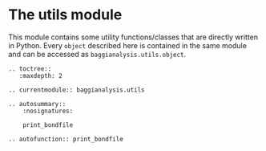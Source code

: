 # The utils module

This module contains some utility functions/classes that are directly written in Python. Every `object` described here is contained in the same module and can be accessed as `baggianalysis.utils.object`.

```eval_rst
.. toctree::
   :maxdepth: 2

.. currentmodule:: baggianalysis.utils

.. autosummary::
    :nosignatures:

    print_bondfile
    
.. autofunction:: print_bondfile
    
```